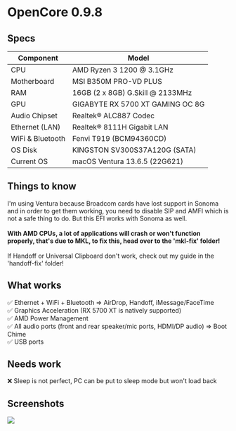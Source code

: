 # OpenCore 0.9.8
## Specs
| **Component**    | **Model**                         |
| ---------------- | --------------------------------- |
| CPU              | AMD Ryzen 3 1200 @ 3.1GHz         |
| Motherboard      | MSI B350M PRO-VD PLUS             |
| RAM              | 16GB (2 x 8GB) G.Skill @ 2133MHz  |
| GPU              | GIGABYTE RX 5700 XT GAMING OC 8G  |
| Audio Chipset    | Realtek® ALC887 Codec             |
| Ethernet (LAN)   | Realtek® 8111H Gigabit LAN        |
| WiFi & Bluetooth | Fenvi T919 (BCM94360CD)           |
| OS Disk          | KINGSTON SV300S37A120G (SATA)     |
| Current OS       | macOS Ventura 13.6.5 (22G621)     |

## Things to know
I'm using Ventura because Broadcom cards have lost support in Sonoma and in order to get them working, you need to disable SIP and AMFI which is not a safe thing to do. But this EFI works with Sonoma as well.<br><br>
<b>With AMD CPUs, a lot of applications will crash or won't function properly, that's due to MKL, to fix this, head over to the 'mkl-fix' folder!</b><br><br>
If Handoff or Universal Clipboard don't work, check out my guide in the 'handoff-fix' folder!

## What works
✅ Ethernet + WiFi + Bluetooth => AirDrop, Handoff, iMessage/FaceTime <br>
✅ Graphics Acceleration (RX 5700 XT is natively supported)<br>
✅ AMD Power Management<br>
✅ All audio ports (front and rear speaker/mic ports, HDMI/DP audio) => Boot Chime<br>
✅ USB ports<br>

## Needs work
❌ Sleep is not perfect, PC can be put to sleep mode but won't load back

## Screenshots
![](https://media.discordapp.net/attachments/415562092138070018/1216530211412115616/Screenshot_2024-03-11_at_AM_12.35.11.png?ex=6600b90c&is=65ee440c&hm=f956ca57e6fe7c6b68b3707440b277cb0464c01727b5117f5830944cc66ea744&=&format=webp&quality=lossless&width=1012&height=569)
